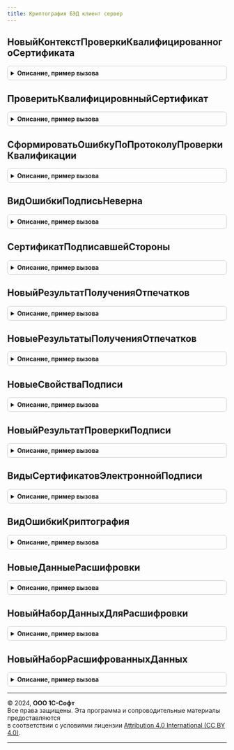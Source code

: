 ```yaml
---
title: Криптография БЭД клиент сервер
---
```



## НовыйКонтекстПроверкиКвалифицированногоСертификата
<details style="margin: 1em 0; padding: 0.5em; border: 1px solid #ccc; border-radius: 6px;">

<summary style="font-weight: bold; cursor: pointer;">Описание, пример вызова</summary>

```bsl

// Параметры:
//  ДвоичныеДанныеСертификата - ДвоичныеДанные
//  РезультатПроверкиСредствамиКриптографии - Строка, Булево -
//  Подпись - ДвоичныеДанные - данные подписи, указывается если сертификат проверяется в контексте проверки подписи
//                             (в таком случае при наличии меток доверенного времени проверки будут выполняться
//                             на дату подписания).
//
// Возвращаемое значение:
//  Структура:
// * ДвоичныеДанныеСертификата - ДвоичныеДанные
// * РезультатПроверкиСредствамиКриптографии - Строка, Булево -
// * Подпись - Неопределено, ДвоичныеДанные -
Функция НовыйКонтекстПроверкиКвалифицированногоСертификата(ДвоичныеДанныеСертификата, РезультатПроверкиСредствамиКриптографии, Подпись = Неопределено) Экспорт
```

Пример вызова
```bsl
Результат = КриптографияБЭДКлиентСервер.НовыйКонтекстПроверкиКвалифицированногоСертификата(ДвоичныеДанныеСертификата, РезультатПроверкиСредствамиКриптографии, Подпись);
```
</details>

## ПроверитьКвалифицировнныйСертификат
<details style="margin: 1em 0; padding: 0.5em; border: 1px solid #ccc; border-radius: 6px;">

<summary style="font-weight: bold; cursor: pointer;">Описание, пример вызова</summary>

```bsl

// Параметры:
//  Сертификат - СертификатКриптографии
//  КонтекстПроверки - См. НовыйКонтекстПроверкиКвалифицированногоСертификата
//
// Возвращаемое значение:
//  Структура:
//  * Протокол - См. ПротоколПроверкиКвалификацииСертификата
//  * Успех - Булево
Функция ПроверитьКвалифицировнныйСертификат(Сертификат, КонтекстПроверки) Экспорт
```

Пример вызова
```bsl
Результат = КриптографияБЭДКлиентСервер.ПроверитьКвалифицировнныйСертификат(Сертификат, КонтекстПроверки) 
```
</details>

## СформироватьОшибкуПоПротоколуПроверкиКвалификации
<details style="margin: 1em 0; padding: 0.5em; border: 1px solid #ccc; border-radius: 6px;">

<summary style="font-weight: bold; cursor: pointer;">Описание, пример вызова</summary>

```bsl

// Параметры:
//  Сертификат - СертификатКриптографии
//  Протокол - См. ПротоколПроверкиКвалификацииСертификата
//
// Возвращаемое значение:
//  См. ОбработкаНеисправностейБЭДКлиентСервер.НоваяОшибка
Функция СформироватьОшибкуПоПротоколуПроверкиКвалификации(Сертификат, Протокол) Экспорт
```

Пример вызова
```bsl
Результат = КриптографияБЭДКлиентСервер.СформироватьОшибкуПоПротоколуПроверкиКвалификации(Сертификат, Протокол) 
```
</details>

## ВидОшибкиПодписьНеверна
<details style="margin: 1em 0; padding: 0.5em; border: 1px solid #ccc; border-radius: 6px;">

<summary style="font-weight: bold; cursor: pointer;">Описание, пример вызова</summary>

```bsl

// Возвращаемое значение:
//  См. ОбработкаНеисправностейБЭДКлиентСервер.НовоеОписаниеВидаОшибки
Функция ВидОшибкиПодписьНеверна() Экспорт
```

Пример вызова
```bsl
Результат = КриптографияБЭДКлиентСервер.ВидОшибкиПодписьНеверна() 
```
</details>

## СертификатПодписавшейСтороны
<details style="margin: 1em 0; padding: 0.5em; border: 1px solid #ccc; border-radius: 6px;">

<summary style="font-weight: bold; cursor: pointer;">Описание, пример вызова</summary>

```bsl

// Возвращает сертификат подписавшей стороны из коллекции сертификатов, извлеченной из данных подписи.
// Поиск происходит с учетом того, что CN Субъекта и Издателя могут быть равны.
//
// Параметры:
//  СертификатыПодписи - Массив из СертификатКриптографии - сертификаты, извлеченные из данных подписи,
//                                                          см. метод платформы ПолучитьСертификатыИзПодписи.
//
// Возвращаемое значение:
// СертификатКриптографии, Неопределено - сертификат, с помощью которого была произведена подпись.
//
Функция СертификатПодписавшейСтороны(Знач СертификатыПодписи) Экспорт
```

Пример вызова
```bsl
Результат = КриптографияБЭДКлиентСервер.СертификатПодписавшейСтороны(СертификатыПодписи) 
```
</details>

## НовыйРезультатПолученияОтпечатков
<details style="margin: 1em 0; padding: 0.5em; border: 1px solid #ccc; border-radius: 6px;">

<summary style="font-weight: bold; cursor: pointer;">Описание, пример вызова</summary>

```bsl

// Возвращает пустой результат получения отпечатков сертификатов.
//
// Возвращаемое значение:
// 	Структура:
// * Отпечатки - Массив из Строка
// * Ошибка - Булево - при получении отпечатков произошла ошибка.
// * Доступность - Булево - используется ли криптография в контекстах: клиент, сервер, облачный сервис криптографии.
// * ТекстОшибки - Строка
Функция НовыйРезультатПолученияОтпечатков() Экспорт
```

Пример вызова
```bsl
Результат = КриптографияБЭДКлиентСервер.НовыйРезультатПолученияОтпечатков() 
```
</details>

## НовыеРезультатыПолученияОтпечатков
<details style="margin: 1em 0; padding: 0.5em; border: 1px solid #ccc; border-radius: 6px;">

<summary style="font-weight: bold; cursor: pointer;">Описание, пример вызова</summary>

```bsl

// Возвращает результаты получения отпечатков сертификатов в контекстах: Клиент, Сервер, Облако.
//
// Возвращаемое значение:
// 	Структура:
// * Клиент - Неопределено - получение отпечатков не выполнялось.
//          - см. НовыйРезультатПолученияОтпечатков
// * Сервер - Неопределено - получение отпечатков не выполнялось.
//          - см. НовыйРезультатПолученияОтпечатков
// * Облако - Неопределено - получение отпечатков не выполнялось.
//          - см. НовыйРезультатПолученияОтпечатков
Функция НовыеРезультатыПолученияОтпечатков() Экспорт
```

Пример вызова
```bsl
Результат = КриптографияБЭДКлиентСервер.НовыеРезультатыПолученияОтпечатков() 
```
</details>

## НовыеСвойстваПодписи
<details style="margin: 1em 0; padding: 0.5em; border: 1px solid #ccc; border-radius: 6px;">

<summary style="font-weight: bold; cursor: pointer;">Описание, пример вызова</summary>

```bsl

// Возвращает описание подписи.
//
// Возвращаемое значение:
//  Структура:
//  * Подпись - ДвоичныеДанные
//  * Сертификат - ДвоичныеДанные
//  * Отпечаток - Строка
//  * КомуВыданСертификат - Строка
//  * УстановившийПодпись - СправочникСсылка.Пользователи
//  * ДатаПроверкиПодписи - Дата
//  * ПодписьВерна - Булево
//  * ИмяФайлаПодписи - Строка
//  * ДатаПодписи - Дата
//  * Комментарий - Строка
//  * ТипПодписи - ПеречислениеСсылка.ТипыЭлектроннойПодписи
//  * ПропуститьПриПродлении - Булево
//  * СрокДействияПоследнейМеткиВремени - Дата - срок действия сертификата, которым подписана
//                                    последняя метка времени (или пустая дата, если нет метки времени)
//  * ПорядковыйНомер - Число - идентификатор подписи, по которому можно упорядочивать их в списке.
//                      Не заполнен, если подпись не связана с объектом.
//  * ПодписанныйОбъект - ОпределяемыйТип.ПодписанныйОбъект - идентификатор подписи, по которому можно
//                        упорядочивать их в списке. Не заполнен, если подпись не связана с объектом.
//  * ОшибкаПриАвтоматическомПродлении - Булево - служебный, заполняется регламентным заданием.
//  * ОписаниеСертификата - Структура - свойство, требуемое для сертификатов, которые
//                          не могут быть переданы в метод платформы СертификатКриптографии, со свойствами:
//  ** СерийныйНомер - Строка - серийный номер сертификата, как у объекта платформы СертификатКриптографии.
//  ** КемВыдан      - Строка - как возвращает функция ПредставлениеИздателя.
//  ** КомуВыдан     - Строка - как возвращает функция ПредставлениеСубъекта.
//  ** ДатаНачала    - Строка - дата сертификата, как у объекта платформы СертификатКриптографии в формате "ДЛФ=D".
//  ** ДатаОкончания - Строка - дата сертификата, как у объекта платформы СертификатКриптографии в формате "ДЛФ=D".
//  * ДатаПодписиИзМетки - Дата, Неопределено - самый ранний штамп времени: CADES-T, если его нет, но есть другие штампы,
//               дата заполняется только с помощью менеджера криптографии.
//  * ТипПодписи  - ПеречислениеСсылка.ТипыПодписиКриптографии
Функция НовыеСвойстваПодписи() Экспорт
```

Пример вызова
```bsl
Результат = КриптографияБЭДКлиентСервер.НовыеСвойстваПодписи() 
```
</details>

## НовыйРезультатПроверкиПодписи
<details style="margin: 1em 0; padding: 0.5em; border: 1px solid #ccc; border-radius: 6px;">

<summary style="font-weight: bold; cursor: pointer;">Описание, пример вызова</summary>

```bsl

// Возвращает результат проверки подписи.
//
// Возвращаемое значение:
//  Структура:
// * ОписаниеОшибки - Строка
// * ОшибкаИнициализацииПроверки - Булево
// * СвойстваПодписи - см. НовыеСвойстваПодписи
Функция НовыйРезультатПроверкиПодписи() Экспорт
```

Пример вызова
```bsl
Результат = КриптографияБЭДКлиентСервер.НовыйРезультатПроверкиПодписи() 
```
</details>

## ВидыСертификатовЭлектроннойПодписи
<details style="margin: 1em 0; padding: 0.5em; border: 1px solid #ccc; border-radius: 6px;">

<summary style="font-weight: bold; cursor: pointer;">Описание, пример вызова</summary>

```bsl

// Возвращает структуру видов сертификатов электронной подписи.
//
// Возвращаемое значение:
//  Структура:
//  * СертификатДолжностногоЛицаГосОрганаУЦ - Строка
//  * СертификатЮЛ - Строка
//  * СертификатИП - Строка
//  * СертификатФЛ - Строка
//
Функция ВидыСертификатовЭлектроннойПодписи() Экспорт
```

Пример вызова
```bsl
Результат = КриптографияБЭДКлиентСервер.ВидыСертификатовЭлектроннойПодписи() 
```
</details>

## ВидОшибкиКриптография
<details style="margin: 1em 0; padding: 0.5em; border: 1px solid #ccc; border-radius: 6px;">

<summary style="font-weight: bold; cursor: pointer;">Описание, пример вызова</summary>

```bsl

// Возвращает вид ошибки, возникающей при проблемах с криптографией.
//
// Возвращаемое значение:
// 	См. ОбработкаНеисправностейБЭДКлиентСервер.НовоеОписаниеВидаОшибки
Функция ВидОшибкиКриптография() Экспорт
```

Пример вызова
```bsl
Результат = КриптографияБЭДКлиентСервер.ВидОшибкиКриптография() 
```
</details>

## НовыеДанныеРасшифровки
<details style="margin: 1em 0; padding: 0.5em; border: 1px solid #ccc; border-radius: 6px;">

<summary style="font-weight: bold; cursor: pointer;">Описание, пример вызова</summary>

```bsl

// Возвращаемое значение:
//  Структура:
//  * Сертификат - Неопределено,СправочникСсылка.СертификатыКлючейЭлектроннойПодписиИШифрования
//  * Данные - Неопределено,ДвоичныеДанные
Функция НовыеДанныеРасшифровки() Экспорт
```

Пример вызова
```bsl
Результат = КриптографияБЭДКлиентСервер.НовыеДанныеРасшифровки() 
```
</details>

## НовыйНаборДанныхДляРасшифровки
<details style="margin: 1em 0; padding: 0.5em; border: 1px solid #ccc; border-radius: 6px;">

<summary style="font-weight: bold; cursor: pointer;">Описание, пример вызова</summary>

```bsl

// Возвращаемое значение:
//  Соответствие из КлючИЗначение:
//  * Ключ - Строка
//  * Значение - Массив из см. НовыеДанныеРасшифровки
Функция НовыйНаборДанныхДляРасшифровки() Экспорт
```

Пример вызова
```bsl
Результат = КриптографияБЭДКлиентСервер.НовыйНаборДанныхДляРасшифровки() 
```
</details>

## НовыйНаборРасшифрованныхДанных
<details style="margin: 1em 0; padding: 0.5em; border: 1px solid #ccc; border-radius: 6px;">

<summary style="font-weight: bold; cursor: pointer;">Описание, пример вызова</summary>

```bsl

// Возвращаемое значение:
//  Соответствие из КлючИЗначение:
//  * Ключ - Строка
//  * Значение - см. НовыеДанныеРасшифровки
Функция НовыйНаборРасшифрованныхДанных() Экспорт
```

Пример вызова
```bsl
Результат = КриптографияБЭДКлиентСервер.НовыйНаборРасшифрованныхДанных() 
```
</details>

---

© 2024, **ООО 1С-Софт**  
Все права защищены. Эта программа и сопроводительные материалы предоставляются  
в соответствии с условиями лицензии [Attribution 4.0 International (CC BY 4.0)](https://creativecommons.org/licenses/by/4.0/legalcode).

---
